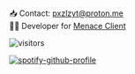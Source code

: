 📥 Contact: pxzlzyt@proton.me<br>
👨‍💻 Developer for [Menace Client](https://github.com/MenaceClient) 

![visitors](https://visitor-badge.glitch.me/badge?page_id=page.id)

[![spotify-github-profile](https://spotify-github-profile.vercel.app/api/view?uid=313gxpizjgbr6exaunmvb2zca5ia&cover_image=true&theme=default&show_offline=false&background_color=121212&interchange=false&bar_color_cover=true)](https://github.com/kittinan/spotify-github-profile)
